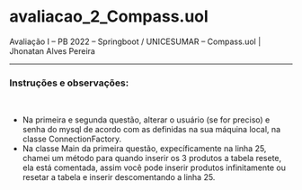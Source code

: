 <h1> avaliacao_2_Compass.uol </h1>

<p>Avaliação I – PB 2022 – Springboot / UNICESUMAR – Compass.uol | Jhonatan Alves Pereira</p>
<hr>

<h3>Instruções e observações: </h3>
<br>
<ul>
  <li>Na primeira e segunda questão, alterar o usuário (se for preciso) e senha do mysql de acordo com as definidas na sua máquina local, na classe           ConnectionFactory.</li>
  <li>Na classe Main da primeira questão, expecíficamente na linha 25, chamei um método para quando inserir os 3 produtos a tabela resete, ela está           comentada, assim você pode inserir produtos infinitamente ou resetar a tabela e inserir descomentando a linha 25.</li>
</ul>

